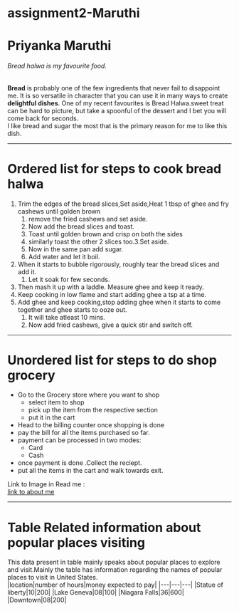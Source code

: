 # assignment2-Maruthi
# Priyanka Maruthi
###### Bread halwa is my favourite food.

**Bread** is probably one of the few ingredients that never fail to disappoint me. It is so versatile in character that you can use it in many ways to create **delightful dishes**. One of my recent favourites is Bread Halwa.sweet treat can be hard to picture, but take a spoonful of the dessert and I bet you will come back for seconds.<br>
I like bread and sugar the most that is the primary reason for me to like this dish.

---
# Ordered list for steps to cook bread halwa
1. Trim the edges of the bread slices,Set aside,Heat 1 tbsp of ghee and fry cashews until golden brown 
    1. remove the fried cashews and set aside.
    2. Now add the bread slices and toast.
    3. Toast until golden brown and crisp on both the sides
    4. similarly toast the other 2 slices too.3.Set aside.
    5. Now in the same pan add sugar.
    6. Add water and let it boil.
2. When it starts to bubble rigorously, roughly tear the bread slices and add it.
    1. Let it soak for few seconds.
3. Then mash it up with a laddle. Measure ghee and  keep it ready.
4. Keep cooking in low flame and start adding ghee a tsp at a time.
5. Add ghee and keep cooking,stop adding ghee when it starts to come together and ghee starts to ooze out. 
    1. It will take atleast 10 mins.
    2. Now add fried cashews, give a quick stir and switch off.

---
# Unordered list for steps to do shop grocery 
* Go to the Grocery store where you want to shop
    * select item to shop
    * pick up the item from the respective section
    * put it in the cart
* Head to the billing counter once shopping is done
* pay the bill for all the items purchased so far.
* payment can be processed in two modes:
    * Card
    * Cash
* once payment is done .Collect the reciept.
* put all the items in the cart and walk towards exit.

Link to Image in Read me :<br>
[link to about me](https://github.com/Maruthi158/assignment2-Maruthi/blob/main/AboutMe.md)

---
# Table Related information about popular places  visiting

This data present in table mainly speaks about popular places to explore and visit.Mainly the table has information regarding the names of popular places to visit in United States.<br>
|location|number of hours|money expected to pay|
|---|---|---|
|Statue of liberty|10|200|
|Lake Geneva|08|100|
|Niagara Falls|36|600|
|Downtown|08|200|







